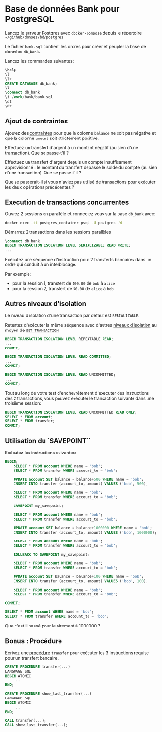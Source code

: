 # Base de données Bank pour PostgreSQL

Lancez le serveur Postgres avec `docker-compose` depuis le répertoire `~/github/donsez/bd/postgres`

Le fichier `bank.sql` contient les ordres pour créer et peupler la base de données `db_bank`.

Lancez les commandes suivantes:
```sql
\help
\l
\l+
CREATE DATABASE db_bank;
\l
\connect db_bank
\i /work/bank/bank.sql
\dt
\d+
```

## Ajout de contraintes

Ajoutez des [contraintes](https://www.postgresql.org/docs/current/ddl-constraints.html) pour que la colonne `balance` ne soit pas négative et que la colonne `amount` soit strictement positive.

Effectuez un transfert d'argent à un montant négatif (au sien d'une transaction). Que se passe-t'il ?
 
Effectuez un transfert d'argent depuis un compte insuffisament approvisionné : le montant du transfert depasse le solde du compte (au sien d'une transaction). Que se passe-t'il ?

Que se passerait-il si vous n'aviez pas utilisé de transactions pour exécuter les deux opérations précédentes ?

## Execution de transactions concurrentes

Ouvrez 2 sessions en parallèle et connectez vous sur la base `db_bank` avec:
```bash
docker exec -it postgres_container psql -U postgres -W
```

Démarrez 2 transactions dans les sessions parallèles
```sql
\connect db_bank
BEGIN TRANSACTION ISOLATION LEVEL SERIALIZABLE READ WRITE;
...
```

Exécutez une séquence d'instruction pour 2 transferts bancaires dans un ordre qui conduit à un interblocage.

Par exemple:
* pour la session 1, transfert de `100.00` de `bob` à `alice`
* pour la session 2, transfert de `50.00` de `alice` à `bob`

## Autres niveaux d'isolation

Le niveau d'isolation d'une transaction par défaut est `SERIALIZABLE`.

Retentez d'exécuter la même séquence avec d'autres [niveaux d'isolation](https://www.postgresql.org/docs/current/transaction-iso.html) au moyen de [`SET TRANSACTION`](https://www.postgresql.org/docs/current/sql-set-transaction.html)


```sql
BEGIN TRANSACTION ISOLATION LEVEL REPEATABLE READ;
...
COMMIT;

BEGIN TRANSACTION ISOLATION LEVEL READ COMMITTED;
...
COMMIT;

BEGIN TRANSACTION ISOLATION LEVEL READ UNCOMMITTED;
...
COMMIT;
```

Tout au long de votre test d'enchevrétement d'executer des instructions des 2 transactions, vous pouvez exécuter le transaction suivante dans une troisième session:


```sql
BEGIN TRANSACTION ISOLATION LEVEL READ UNCOMMITTED READ ONLY;
SELECT * FROM account;
SELECT * FROM transfer;
COMMIT;
```

## Utilisation du `SAVEPOINT``

Exécutez les instructions suivantes:

```sql
BEGIN;
    SELECT * FROM account WHERE name = 'bob'; 
    SELECT * FROM transfer WHERE account_to = 'bob'; 

    UPDATE account SET balance = balance+500 WHERE name = 'bob';
    INSERT INTO transfer (account_to, amount) VALUES ('bob', 500);

    SELECT * FROM account WHERE name = 'bob'; 
    SELECT * FROM transfer WHERE account_to = 'bob'; 

    SAVEPOINT my_savepoint;

    SELECT * FROM account WHERE name = 'bob'; 
    SELECT * FROM transfer WHERE account_to = 'bob'; 

    UPDATE account SET balance = balance+1000000 WHERE name = 'bob';
    INSERT INTO transfer (account_to, amount) VALUES ('bob', 1000000);

    SELECT * FROM account WHERE name = 'bob'; 
    SELECT * FROM transfer WHERE account_to = 'bob'; 

    ROLLBACK TO SAVEPOINT my_savepoint;

    SELECT * FROM account WHERE name = 'bob'; 
    SELECT * FROM transfer WHERE account_to = 'bob'; 

    UPDATE account SET balance = balance+100 WHERE name = 'bob';
    INSERT INTO transfer (account_to, amount) VALUES ('bob', 100);

    SELECT * FROM account WHERE name = 'bob'; 
    SELECT * FROM transfer WHERE account_to = 'bob'; 

COMMIT;

SELECT * FROM account WHERE name = 'bob'; 
SELECT * FROM transfer WHERE account_to = 'bob'; 
```

Que c'est il passé pour le virement à 1000000 ?

## Bonus : Procédure

Ecrivez une [procédure](https://www.postgresql.org/docs/current/sql-createprocedure.html) `transfer` pour exécuter les 3 instructions requise pour un transfert bancaire.

```sql
CREATE PROCEDURE transfer(...)
LANGUAGE SQL
BEGIN ATOMIC
    ...
END;

CREATE PROCEDURE show_last_transfer(...)
LANGUAGE SQL
BEGIN ATOMIC
    ...
END;
```


```sql
CALL transfer(...);
CALL show_last_transfer(...);
```
